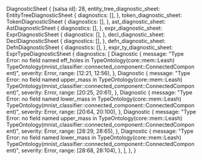 DiagnosticSheet {
    [salsa id]: 28,
    entity_tree_diagnostic_sheet: EntityTreeDiagnosticSheet {
        diagnostics: [],
    },
    token_diagnostic_sheet: TokenDiagnosticSheet {
        diagnostics: [],
    },
    ast_diagnostic_sheet: AstDiagnosticSheet {
        diagnostics: [],
    },
    expr_diagnostic_sheet: ExprDiagnosticSheet {
        diagnostics: [],
    },
    decl_diagnostic_sheet: DeclDiagnosticSheet {
        diagnostics: [],
    },
    defn_diagnostic_sheet: DefnDiagnosticSheet {
        diagnostics: [],
    },
    expr_ty_diagnostic_sheet: ExprTypeDiagnosticSheet {
        diagnostics: [
            Diagnostic {
                message: "Type Error: no field named eff_holes in TypeOntology(core::mem::Leash) TypeOntology(mnist_classifier::connected_component::ConnectedComponent)",
                severity: Error,
                range: [12:21, 12:56),
            },
            Diagnostic {
                message: "Type Error: no field named upper_mass in TypeOntology(core::mem::Leash) TypeOntology(mnist_classifier::connected_component::ConnectedComponent)",
                severity: Error,
                range: [20:25, 20:61),
            },
            Diagnostic {
                message: "Type Error: no field named lower_mass in TypeOntology(core::mem::Leash) TypeOntology(mnist_classifier::connected_component::ConnectedComponent)",
                severity: Error,
                range: [20:64, 20:100),
            },
            Diagnostic {
                message: "Type Error: no field named upper_mass in TypeOntology(core::mem::Leash) TypeOntology(mnist_classifier::connected_component::ConnectedComponent)",
                severity: Error,
                range: [28:29, 28:65),
            },
            Diagnostic {
                message: "Type Error: no field named lower_mass in TypeOntology(core::mem::Leash) TypeOntology(mnist_classifier::connected_component::ConnectedComponent)",
                severity: Error,
                range: [28:68, 28:104),
            },
        ],
    },
}